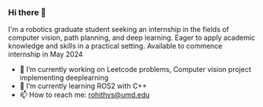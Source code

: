 ### Hi there 👋
I'm a robotics graduate student seeking an internship in the fields of computer vision, path planning,
and deep learning. Eager to apply academic knowledge and skills in a practical setting. Available to commence internship
in May 2024
<!--
**rohithvikram123/rohithvikram123** is a ✨ _special_ ✨ repository because its `README.md` (this file) appears on your GitHub profile.

Here are some ideas to get you started:
-->
- 🔭 I’m currently working on Leetcode problems, Computer vision project implementing deeplearning 
- 🌱 I’m currently learning ROS2 with C++ 
- 📫 How to reach me: rohithvs@umd.edu


